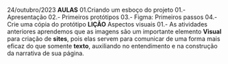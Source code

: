 24/outubro/2023
**AULAS**
01.Criando um esboço do projeto 
01.- Apresentação 
02.- Primeiros protótipos 
03.- Figma: Primeiros passos
04.-Crie uma cópia do protótipo 
**LIÇÃO**
Aspectos visuais 
01.- As atividades anteriores aprendemos que as imagens são um importante elemento **Visual** para criação de **sites**, pois elas servem para comunicar de uma forma mais eficaz do que somente **texto**, auxiliando no entendimento e na construção da narrativa de sua página.
